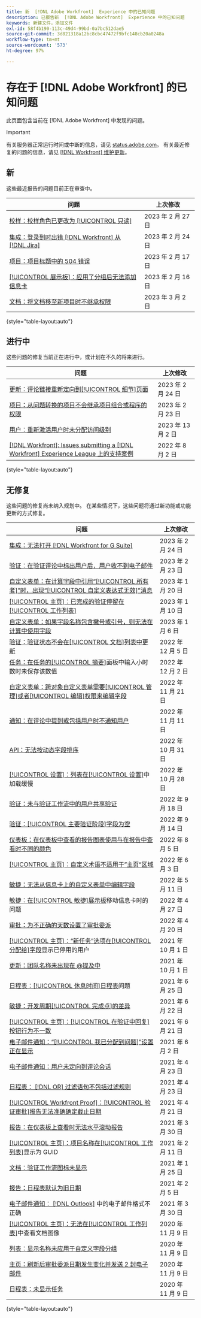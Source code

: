 ```yaml
---
title: 新  [!DNL Adobe Workfront]  Experience 中的已知问题
description: 已报告新  [!DNL Adobe Workfront]  Experience 中的已知问题
keywords: 新建文件，添加文件
exl-id: 58f4b190-113c-49d4-99bd-0a7bc512dae5
source-git-commit: 3d821318a12bc8cbc47472f9bfc148cb20a0248a
workflow-type: tm+mt
source-wordcount: '573'
ht-degree: 97%

---
```


# 存在于 [!DNL Adobe Workfront] 的已知问题

此页面包含当前在 [!DNL Adobe Workfront] 中发现的问题。

>[!IMPORTANT]
>
>有关服务器正常运行时间或中断的信息，请见 [status.adobe.com](https://status.adobe.com)。 有关最近修复的问题的信息，请见 [[!DNL Workfront]  维护更新](../maintenance/current-updates.md)。

## 新

这些最近报告的问题目前正在审查中。

| **问题** | **上次修改** |
| -----------------------------------------------------------------| ----------------- |
| [校样：校样角色已更改为 [!UICONTROL 只读]](known-issues-workfront/wf-proof-roles-set-to-read-only.md) | 2023 年 2 月 27 日 |
| [集成：登录到时出错 [!DNL Workfront] 从 [!DNL Jira]](known-issues-workfront/wf-integrations-error-when-logging-in-from-jira.md) | 2023 年 2 月 24 日 |
| [项目：项目标题中的 504 错误](known-issues-workfront/wf-projects-504-error-in-project-header.md) | 2023 年 2 月 17 日 |
| [[!UICONTROL 展示板]：应用了分组后无法添加信息卡](known-issues-workfront/wf-boards-cannot-add-card-when-grouping-is-selected.md) | 2023 年 2 月 16 日 |
| [文档：将文档移至新项目时不继承权限](known-issues-workfront/wf-documents-permissions-not-interited-when-moved.md) | 2023 年 3 月 2 日 |

{style=&quot;table-layout:auto&quot;}

## 进行中

这些问题的修复当前正在进行中，或计划在不久的将来进行。

| **问题** | **上次修改** |
| -----------------------------------------------------------------| ----------------- |
| [更新：评论链接重新定向到[!UICONTROL 细节]页面](known-issues-workfront/wf-updates-link-to-comment-goes-to-details.md) | 2023 年 2 月 24 日 |
| [项目：从问题转换的项目不会继承项目组合或程序的权限](known-issues-workfront/wf-projects-converted-issue-not-receiving-inherited-permissions.md) | 2023 年 2 月 23 日 |
| [用户：重新激活用户时未分配访问级别](known-issues-workfront/wf-users-access-level-does-not-assign-when-reactivating-user.md) | 2023 年 13 月 2 日 |
| [[!DNL Workfront]: Issues submitting a [!DNL Workfront]  Experience League 上的支持案例](known-issues-workfront/wf-support-issues-submitting-support-case.md) | 2022 年 8 月 2 日 |

{style=&quot;table-layout:auto&quot;}

## 无修复

这些问题的修复尚未纳入规划中。 在某些情况下，这些问题将通过新功能或功能更新的方式修复。

| **问题** | **上次修改** |
| -----------------------------------------------------------------| ----------------- |
| [集成：无法打开 [!DNL Workfront for G Suite]](known-issues-workfront/wf-integrations-error-when-opening-wf-for-gsuite.md) | 2023 年 2 月 24 日 |
| [验证：在验证评论中标出用户后，用户收不到电子邮件](known-issues-workfront-proof/proof-user-not-emailed-when-tagged.md) | 2023 年 2 月 23 日 |
| [自定义表单：在计算字段中引用“[!UICONTROL 所有者]”时，出现“[!UICONTROL 自定义表达式无效]”消息](known-issues-workfront/wf-custom-form-error-when-referencing-owner.md) | 2023 年 1 月 20 日 |
| [[!UICONTROL 主页]：已完成的验证停留在[!UICONTROL 工作列表]](known-issues-workfront-proof/completed-proofs-stuck-in-the-work-list.md) | 2023 年 1 月 10 日 |
| [自定义表单：如果字段名称包含撇号或引号，则无法在计算中使用字段](known-issues-workfront/wf-custom-forms-special-character-in-field-name.md) | 2023 年 1 月 6 日 |
| [验证：验证状态不会在[!UICONTROL 文档]列表中更新](known-issues-workfront/wf-documents-status-not-updating-in-document-list.md) | 2022 年 12 月 5 日 |
| [任务：在任务的[!UICONTROL 摘要]](known-issues-workfront/wf-hours-do-not-save-when-scrolling-summary-panel.md)面板中输入小时数时未保存该数值 | 2022 年 12 月 2 日 |
| [自定义表单：跨对象自定义表单需要[!UICONTROL 管理]或者[!UICONTROL 编辑]权限来编辑字段](known-issues-workfront/wf-custom-form-stuck-in-manage-edit-access.md) | 2022 年 11 月 21 日 |
| [通知：在评论中提到或包括用户时不通知用户](known-issues-workfront/wf-notif-users-not-receiving-email-or-inapp-notif.md) | 2022 年 11 月 11 日 |
| [API：无法按动态字段排序](known-issues-workfront/wf-api-cannot-sort-by-dynamic-fields.md) | 2022 年 10 月 31 日 |
| [[!UICONTROL 设置]：列表在[!UICONTROL 设置]](known-issues-workfront/wf-setup-lists-load-slowly.md)中加载缓慢 | 2022 年 10 月 28 日 |
| [验证：未与验证工作流中的用户共享验证](known-issues-workfront-proof/proof-user-in-stage-does-not-get-access.md) | 2022 年 9 月 18 日 |
| [验证：[!UICONTROL 主要验证阶段]字段为空](known-issues-workfront/wf-documents-stages-do-not-populate-on-proof.md) | 2022 年 9 月 14 日 |
| [仪表板：在仪表板中查看的报告图表使用与在报告中查看时不同的颜色](known-issues-workfront/wf-dashboard-reports-wrong-color.md) | 2022 年 8 月 5 日 |
| [[!UICONTROL 主页]：自定义术语不适用于”主页“区域](known-issues-workfront/wf-home-custom-term-not-applied-to-home.md) | 2022 年 6 月 3 日 |
| [敏捷：无法从信息卡上的自定义表单中编辑字段](known-issues-workfront/wf-agile-cannot-edit-fields-custom-cards.md) | 2022 年 5 月 11 日 |
| [敏捷：在[!UICONTROL 敏捷]展示板](known-issues-workfront/wf-agile-issues-moving-cards.md)移动信息卡时的问题 | 2022 年 4 月 27 日 |
| [审批：为不正确的天数设置了审批委派](known-issues-workfront/wf-approval-delegation-incorrect-number-of-days.md) | 2022 年 4 月 20 日 |
| [[!UICONTROL 主页]：“新任务”选项在[!UICONTROL 分配给]字段](known-issues-workfront/wf-home-new-task-option-showing-deactivated-users.md)显示已停用的用户 | 2021 年 10 月 1 日 |
| [更新：团队名称未出现在 @提及中](known-issues-workfront/wf-updates-team-name-not-in-mention.md) | 2021 年 10 月 1 日 |
| [日程表：[!UICONTROL 休息时间]日程表](known-issues-workfront/wf-calendars-issue-time-off.md)问题 | 2021 年 6 月 25 日 |
| [敏捷：开发周期[!UICONTROL 完成点]的差异](known-issues-workfront/wf-agile-discrepancy-in-completed-points.md) | 2021 年 6 月 22 日 |
| [[!UICONTROL 主页]：[!UICONTROL 在验证中回复]按钮行为不一致](known-issues-workfront-proof/reply-in-proof-button-behavior-is-inconsistent.md) | 2021 年 6 月 21 日 |
| [电子邮件通知：“[!UICONTROL 我已分配到问题]”设置正在显示](known-issues-workfront/wf-email-notif-im-assigned-to-issue-displaying.md) | 2021 年 6 月 2 日 |
| [电子邮件通知：用户未定向到评论会话](known-issues-workfront/wf-email-notif-user-not-directed-to-thread.md) | 2021 年 4 月 23 日 |
| [日程表： [!DNL OR]  过滤语句不包括过滤规则](known-issues-workfront/wf-calendars-or-filter-statement.md) | 2021 年 4 月 23 日 |
| [[!UICONTROL Workfront Proof]：[!UICONTROL 验证审批]报告无法准确确定截止日期](known-issues-workfront-proof/proof-approval-report-cant-accurately-determine-deadlines.md) | 2021 年 4 月 21 日 |
| [报告：在仪表板上查看时无法水平滚动报告](known-issues-workfront/wf-reports-cannot-scroll-horizontally.md) | 2021 年 3 月 30 日 |
| [[!UICONTROL 主页]：项目名称在[!UICONTROL 工作列表]](known-issues-workfront/wf-home-project-name-shows-as-guid.md)显示为 GUID | 2021 年 2 月 11 日 |
| [文档：验证工作流图标未显示](known-issues-workfront-proof/proof-workflow-icon-is-not-displaying.md) | 2021 年 1 月 25 日 |
| [报告：日程表默认为旧日期](known-issues-workfront/wf-reports-caledar-defaults-to-old-dates.md) | 2021 年 2 月 5 日 |
| [电子邮件通知： [!DNL Outlook]](known-issues-workfront/wf-email-notif-not-formatting-in-outlook.md) 中的电子邮件格式不正确 | 2021 年 3 月 30 日 |
| [[!UICONTROL 主页]：无法在[!UICONTROL 工作列表]](known-issues-workfront/wf-home-unable-to-view-document-image.md)中查看文档图像 | 2020 年 11 月 9 日 |
| [列表：显示名称未应用于自定义字段分组](known-issues-workfront/wf-lists-display-name-not-applied-to-grouping.md) | 2020 年 11 月 9 日 |
| [主页：刷新后审批委派日期发生变化并发送 2 封电子邮件](known-issues-workfront/wf-home-approval-delegation-dates-changing.md) | 2020 年 11 月 9 日 |
| [日程表：未显示任务](known-issues-workfront/wf-calendar-tasks-not-displaying.md) | 2020 年 11 月 9 日 |

{style=&quot;table-layout:auto&quot;}


